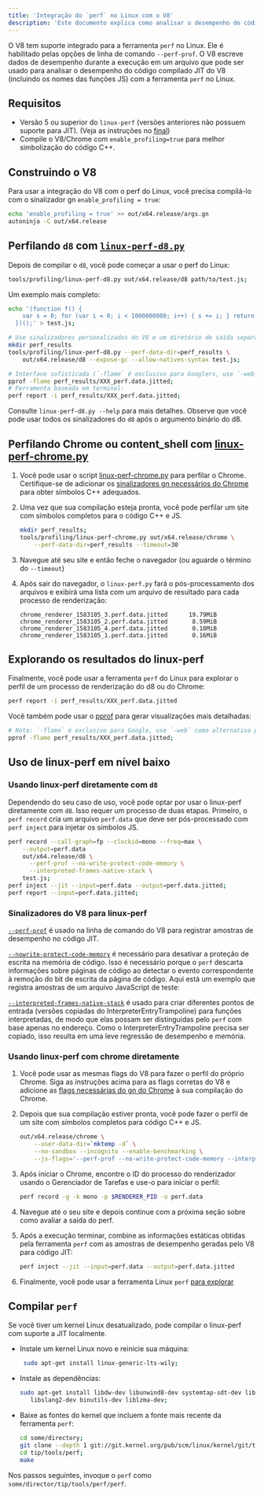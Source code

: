 ```yaml
---
title: 'Integração do `perf` no Linux com o V8'
description: 'Este documento explica como analisar o desempenho do código compilado JIT do V8 com a ferramenta `perf` no Linux.'
---
```

O V8 tem suporte integrado para a ferramenta `perf` no Linux. Ele é habilitado pelas opções de linha de comando `--perf-prof`.
O V8 escreve dados de desempenho durante a execução em um arquivo que pode ser usado para analisar o desempenho do código compilado JIT do V8 (incluindo os nomes das funções JS) com a ferramenta `perf` no Linux.

## Requisitos

- Versão 5 ou superior do `linux-perf` (versões anteriores não possuem suporte para JIT). (Veja as instruções no [final](#build-perf))
- Compile o V8/Chrome com `enable_profiling=true` para melhor simbolização do código C++.

## Construindo o V8

Para usar a integração do V8 com o perf do Linux, você precisa compilá-lo com o sinalizador gn `enable_profiling = true`:

```bash
echo 'enable_profiling = true' >> out/x64.release/args.gn
autoninja -C out/x64.release
```

## Perfilando `d8` com [`linux-perf-d8.py`](https://source.chromium.org/search?q=linux-perf-d8.py)

Depois de compilar o `d8`, você pode começar a usar o perf do Linux:

```bash
tools/profiling/linux-perf-d8.py out/x64.release/d8 path/to/test.js;
```

Um exemplo mais completo:

```bash
echo '(function f() {
    var s = 0; for (var i = 0; i < 1000000000; i++) { s += i; } return s;
  })();' > test.js;

# Use sinalizadores personalizados do V8 e um diretório de saída separado para menos confusão:
mkdir perf_results
tools/profiling/linux-perf-d8.py --perf-data-dir=perf_results \
    out/x64.release/d8 --expose-gc --allow-natives-syntax test.js;

# Interface sofisticada (`-flame` é exclusivo para Googlers, use `-web` como alternativa pública):
pprof -flame perf_results/XXX_perf.data.jitted;
# Ferramenta baseada em terminal:
perf report -i perf_results/XXX_perf.data.jitted;
```

Consulte `linux-perf-d8.py --help` para mais detalhes. Observe que você pode usar todos os sinalizadores do `d8` após o argumento binário do d8.


## Perfilando Chrome ou content_shell com [linux-perf-chrome.py](https://source.chromium.org/search?q=linux-perf-chrome.py)

1. Você pode usar o script [linux-perf-chrome.py](https://source.chromium.org/search?q=linux-perf-chrome.py) para perfilar o Chrome. Certifique-se de adicionar os [sinalizadores gn necessários do Chrome](https://chromium.googlesource.com/chromium/src/+/master/docs/profiling.md#General-checkout-setup) para obter símbolos C++ adequados.

1. Uma vez que sua compilação esteja pronta, você pode perfilar um site com símbolos completos para o código C++ e JS.

    ```bash
    mkdir perf_results;
    tools/profiling/linux-perf-chrome.py out/x64.release/chrome \
        --perf-data-dir=perf_results --timeout=30
    ```

1. Navegue até seu site e então feche o navegador (ou aguarde o término do `--timeout`)
1. Após sair do navegador, o `linux-perf.py` fará o pós-processamento dos arquivos e exibirá uma lista com um arquivo de resultado para cada processo de renderização:

   ```
   chrome_renderer_1583105_3.perf.data.jitted      19.79MiB
   chrome_renderer_1583105_2.perf.data.jitted       8.59MiB
   chrome_renderer_1583105_4.perf.data.jitted       0.18MiB
   chrome_renderer_1583105_1.perf.data.jitted       0.16MiB
   ```

## Explorando os resultados do linux-perf

Finalmente, você pode usar a ferramenta `perf` do Linux para explorar o perfil de um processo de renderização do d8 ou do Chrome:

```bash
perf report -i perf_results/XXX_perf.data.jitted
```

Você também pode usar o [pprof](https://github.com/google/pprof) para gerar visualizações mais detalhadas:

```bash
# Nota: `-flame` é exclusivo para Google, use `-web` como alternativa pública:
pprof -flame perf_results/XXX_perf.data.jitted;
```

## Uso de linux-perf em nível baixo

### Usando linux-perf diretamente com `d8`

Dependendo do seu caso de uso, você pode optar por usar o linux-perf diretamente com `d8`.
Isso requer um processo de duas etapas. Primeiro, o `perf record` cria um arquivo `perf.data` que deve ser pós-processado com `perf inject` para injetar os símbolos JS.

``` bash
perf record --call-graph=fp --clockid=mono --freq=max \
    --output=perf.data
    out/x64.release/d8 \
      --perf-prof --no-write-protect-code-memory \
      --interpreted-frames-native-stack \
    test.js;
perf inject --jit --input=perf.data --output=perf.data.jitted;
perf report --input=perf.data.jitted;
```

### Sinalizadores do V8 para linux-perf

[`--perf-prof`](https://source.chromium.org/search?q=FLAG_perf_prof) é usado na linha de comando do V8 para registrar amostras de desempenho no código JIT.

[`--nowrite-protect-code-memory`](https://source.chromium.org/search?q=FLAG_nowrite_protect_code_memory) é necessário para desativar a proteção de escrita na memória de código. Isso é necessário porque o `perf` descarta informações sobre páginas de código ao detectar o evento correspondente à remoção do bit de escrita da página de código. Aqui está um exemplo que registra amostras de um arquivo JavaScript de teste:

[`--interpreted-frames-native-stack`](https://source.chromium.org/search?q=FLAG_interpreted_frames_native_stack) é usado para criar diferentes pontos de entrada (versões copiadas do InterpreterEntryTrampoline) para funções interpretadas, de modo que elas possam ser distinguidas pelo `perf` com base apenas no endereço. Como o InterpreterEntryTrampoline precisa ser copiado, isso resulta em uma leve regressão de desempenho e memória.


### Usando linux-perf com chrome diretamente

1. Você pode usar as mesmas flags do V8 para fazer o perfil do próprio Chrome. Siga as instruções acima para as flags corretas do V8 e adicione as [flags necessárias do gn do Chrome](https://chromium.googlesource.com/chromium/src/+/master/docs/profiling.md#General-checkout-setup) à sua compilação do Chrome.

1. Depois que sua compilação estiver pronta, você pode fazer o perfil de um site com símbolos completos para código C++ e JS.

    ```bash
    out/x64.release/chrome \
        --user-data-dir=`mktemp -d` \
        --no-sandbox --incognito --enable-benchmarking \
        --js-flags='--perf-prof --no-write-protect-code-memory --interpreted-frames-native-stack'
    ```

1. Após iniciar o Chrome, encontre o ID do processo do renderizador usando o Gerenciador de Tarefas e use-o para iniciar o perfil:

    ```bash
    perf record -g -k mono -p $RENDERER_PID -o perf.data
    ```

1. Navegue até o seu site e depois continue com a próxima seção sobre como avaliar a saída do perf.

1. Após a execução terminar, combine as informações estáticas obtidas pela ferramenta `perf` com as amostras de desempenho geradas pelo V8 para código JIT:

   ```bash
   perf inject --jit --input=perf.data --output=perf.data.jitted
   ```

1. Finalmente, você pode usar a ferramenta Linux `perf` [para explorar](#Explore-linux-perf-results)

## Compilar `perf`

Se você tiver um kernel Linux desatualizado, pode compilar o linux-perf com suporte a JIT localmente.

- Instale um kernel Linux novo e reinicie sua máquina:

  ```bash
   sudo apt-get install linux-generic-lts-wily;
  ```

- Instale as dependências:

  ```bash
  sudo apt-get install libdw-dev libunwind8-dev systemtap-sdt-dev libaudit-dev \
     libslang2-dev binutils-dev liblzma-dev;
  ```

- Baixe as fontes do kernel que incluem a fonte mais recente da ferramenta `perf`:

  ```bash
  cd some/directory;
  git clone --depth 1 git://git.kernel.org/pub/scm/linux/kernel/git/tip/tip.git;
  cd tip/tools/perf;
  make
  ```

Nos passos seguintes, invoque o `perf` como `some/director/tip/tools/perf/perf`.
